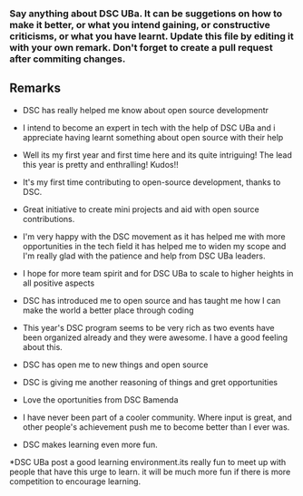 ### Say anything about DSC UBa. It can be suggetions on how to make it better, or what you intend gaining, or constructive criticisms, or what you have learnt. Update this file by editing it with your own remark. Don't forget to create a pull request after commiting changes.


## Remarks

* DSC has really helped me know about open source developmentr
* I intend to become an expert in tech with the help of DSC UBa and i appreciate having learnt something about open source with their help
* Well its my first year and first time here and its quite intriguing! The lead this year is pretty and enthralling! Kudos!!
* It's my first time contributing to open-source development, thanks to DSC. 
* Great initiative to create mini projects and aid with open source contributions.
* I'm very happy with the DSC movement as it has helped me with more opportunities in the tech field it has helped me to widen my scope and I'm really glad with the patience and help from DSC UBa leaders.
* I hope for more team spirit and for DSC UBa to scale to higher heights in all positive aspects 
* DSC has introduced me to open source and has taught me how I can make the world a better place through coding
* This year's DSC program seems to be very rich as two events have been organized already and they were awesome. I have a good feeling about this.
* DSC has open me to new things and open source
* DSC is giving me another reasoning of things and gret opportunities
* Love the oportunities from DSC Bamenda 
* I have never been part of a cooler community. Where input is great, and other people's achievement push me to become
better than I ever was. 

* DSC makes learning even more fun.

*DSC UBa post a good learning environment.its really fun to meet up with people that have this urge to learn.
it will be much more fun if there is more competition to encourage learning.


